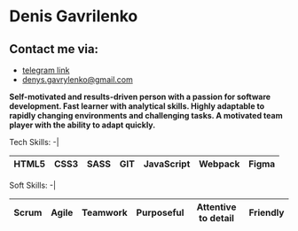 # Denis Gavrilenko

## Contact me via:

- [telegram link](https://t.me/Denis_1087)
- denys.gavrylenko@gmail.com

**Self-motivated and results-driven person with a passion for software development. Fast learner with analytical skills. Highly adaptable to rapidly changing environments and challenging tasks. A motivated team player with the ability to adapt quickly.**

Tech Skills:
-|

| HTML5 | CSS3 | SASS | GIT | JavaScript | Webpack | Figma |
| ----- | ---- | ---- | --- | ---------- | ------- | ----- |

Soft Skills:
-|

| Scrum | Agile | Teamwork | Purposeful | Attentive to detail | Friendly |
| ----- | ----- | -------- | ---------- | ------------------- | -------- |
